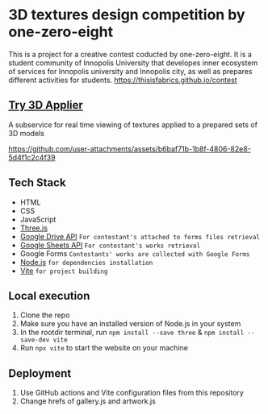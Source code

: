 # 3D textures design competition by one-zero-eight

This is a project for a creative contest coducted by one-zero-eight. It is a student community of Innopolis University that developes inner ecosystem of services for Innopolis university and Innopolis city, as well as prepares different activities for students.
https://thisisfabrics.github.io/contest

## [Try 3D Applier](https://thisisfabrics.github.io/contest/3dapplier.html)

A subservice for real time viewing of textures applied to a prepared sets of 3D models

https://github.com/user-attachments/assets/b6baf71b-1b8f-4806-82e8-5d4f1c2c4f39

## Tech Stack

- HTML
- CSS
- JavaScript
- [Three.js](https://threejs.org/)
- [Google Drive API](https://developers.google.com/drive/api/guides/about-sdk) `For contestant's attached to forms files retrieval`
- [Google Sheets API](https://developers.google.com/workspace/sheets/api/guides/concepts) `For contestant's works retrieval`
- Google Forms `Contestants' works are collected with Google Forms`
- [Node.js](https://nodejs.org/en)  `for dependencies installation`
- [Vite](https://vite.dev/) `for project building`

## Local execution

1. Clone the repo
2. Make sure you have an installed version of Node.js in your system
3. In the rootdir terminal, run
`npm install --save three` & `npm install --save-dev vite`
4. Run `npx vite` to start the website on your machine

## Deployment
1. Use GitHub actions and Vite configuration files from this repository 
2. Change hrefs of gallery.js and artwork.js
